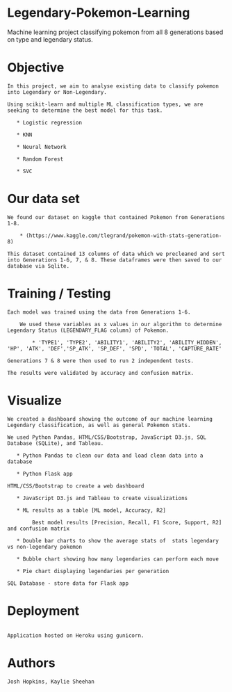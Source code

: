 # Legendary-Pokemon-Learning
Machine learning project classifying pokemon from all 8 generations based on type and legendary status. 

# Objective
    In this project, we aim to analyse existing data to classify pokemon into Legendary or Non-Legendary.

    Using scikit-learn and multiple ML classification types, we are seeking to determine the best model for this task.​

       * Logistic regression​

       * KNN​

       * Neural Network​

       * Random Forest​

       * SVC ​


#  Our data set

    We found our dataset on kaggle that contained Pokemon from Generations 1-8. 
       
        * (https://www.kaggle.com/tlegrand/pokemon-with-stats-generation-8) 
        
    This dataset contained 13 columns of data which we precleaned and sort into Generations 1-6, 7, & 8. These dataframes were then saved to our database via Sqlite.


# Training / Testing

    Each model was trained using the data from Generations 1-6. 
    
        We used these variables as x values in our algorithm to determine Legendary Status (LEGENDARY_FLAG column) of Pokemon.​

            * 'TYPE1', 'TYPE2', 'ABILITY1', 'ABILITY2', 'ABILITY_HIDDEN', 'HP', 'ATK', 'DEF','SP_ATK', 'SP_DEF', 'SPD', 'TOTAL', 'CAPTURE_RATE'

    Generations 7 & 8 were then used to run 2 independent tests.

    The results were validated by accuracy and confusion matrix.


# Visualize

    We created a dashboard showing the outcome of our machine learning Legendary classification, as well as general Pokemon stats.​
    
    We used Python Pandas, HTML/CSS/Bootstrap, JavaScript D3.js, SQL Database (SQLite), and Tableau.​

       * Python Pandas to clean our data and load clean data into a database​

       * Python Flask app​

    HTML/CSS/Bootstrap to create a web dashboard ​

       * JavaScript D3.js and Tableau to create visualizations​

       * ML results as a table [ML model, Accuracy, R2] ​

            Best model results [Precision, Recall, F1 Score, Support, R2] and confusion matrix​

       * Double bar charts to show the average stats of  stats legendary vs non-legendary pokemon​

       * Bubble chart showing how many legendaries can perform each move​

       * Pie chart displaying legendaries per generation 
    
    SQL Database - store data for Flask app


# Deployment
      ​
    Application hosted on Heroku using gunicorn. 


# Authors 

    Josh Hopkins, Kaylie Sheehan